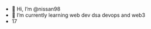 - 👋 Hi, I’m @nissan98
- 🌱 I’m currently learning web dev dsa devops and web3
- 17



<!---
nishantanathniki/nishantanathniki is a ✨ special ✨ repository because its `README.md` (this file) appears on your GitHub profile.
You can click the Preview link to take a look at your changes.
--->
